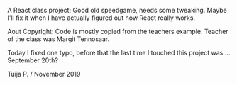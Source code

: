 A React class project; Good old speedgame, needs some tweaking. Maybe I'll fix it when I have actually figured out how React really works.

Aout Copyright: Code is mostly copied from the teachers example. Teacher of the class was Margit Tennosaar.

Today I fixed one typo, before that the last time I touched this project was.... September 20th?

Tuija P. / November 2019
